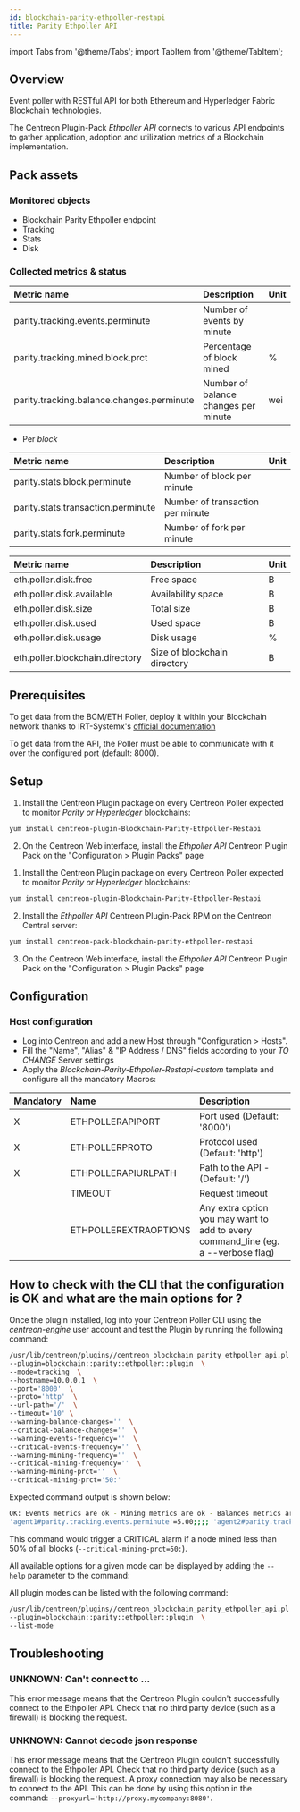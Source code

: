 ```yaml
---
id: blockchain-parity-ethpoller-restapi
title: Parity Ethpoller API
---
```

import Tabs from '@theme/Tabs';
import TabItem from '@theme/TabItem';


## Overview

Event poller with RESTful API for both Ethereum and Hyperledger Fabric Blockchain technologies.

The Centreon Plugin-Pack *Ethpoller API* connects to various API endpoints to gather application,
adoption and utilization metrics of a Blockchain implementation.

## Pack assets

### Monitored objects

* Blockchain Parity Ethpoller endpoint
* Tracking
* Stats
* Disk

### Collected metrics & status

<Tabs groupId="operating-systems">
<TabItem value="Tracking" label="Tracking">

| Metric name                               | Description                          | Unit |
| :---------------------------------------- | :----------------------------------- | ---- |
| parity.tracking.events.perminute          | Number of events by minute           |      |
| parity.tracking.mined.block.prct          | Percentage of block mined            | %    |
| parity.tracking.balance.changes.perminute | Number of balance changes per minute | wei  |

</TabItem>
<TabItem value="Stats" label="Stats">

* Per *block*

| Metric name                        | Description                      | Unit |
| :--------------------------------- | :------------------------------- | ---- |
| parity.stats.block.perminute       | Number of block per minute       |      |
| parity.stats.transaction.perminute | Number of transaction per minute |      |
| parity.stats.fork.perminute        | Number of fork per minute        |      |

</TabItem>
<TabItem value="Disk" label="Disk">

| Metric name                     | Description                  | Unit |
| :------------------------------ | :--------------------------- | :--- |
| eth.poller.disk.free            | Free space                   | B    |
| eth.poller.disk.available       | Availability space           | B    |
| eth.poller.disk.size            | Total size                   | B    |
| eth.poller.disk.used            | Used space                   | B    |
| eth.poller.disk.usage           | Disk usage                   | %    |
| eth.poller.blockchain.directory | Size of blockchain directory | B    |

</TabItem>
</Tabs>

## Prerequisites

To get data from the BCM/ETH Poller, deploy it within your Blockchain network thanks to
IRT-Systemx's [official documentation](https://github.com/IRT-SystemX/bcm-poller#getting-started)

To get data from the API, the Poller must be able to communicate with it over the configured port (default: 8000).

## Setup

<Tabs groupId="licence-systems">
<TabItem value="online" label="Online License">

1. Install the Centreon Plugin package on every Centreon Poller expected to monitor *Parity or Hyperledger* blockchains:

```bash
yum install centreon-plugin-Blockchain-Parity-Ethpoller-Restapi
```

2. On the Centreon Web interface, install the *Ethpoller API* Centreon Plugin Pack on the "Configuration > Plugin Packs" page

</TabItem>
<TabItem value="offline" label="Offline License">

1. Install the Centreon Plugin package on every Centreon Poller expected to monitor *Parity or Hyperledger* blockchains:

```bash
yum install centreon-plugin-Blockchain-Parity-Ethpoller-Restapi
```

2. Install the *Ethpoller API* Centreon Plugin-Pack RPM on the Centreon Central server:

```bash
yum install centreon-pack-blockchain-parity-ethpoller-restapi
```

3. On the Centreon Web interface, install the *Ethpoller API* Centreon Plugin Pack on the "Configuration > Plugin Packs" page

</TabItem>
</Tabs>

## Configuration

### Host configuration

* Log into Centreon and add a new Host through "Configuration > Hosts".
* Fill the "Name", "Alias" & "IP Address / DNS" fields according to your *TO CHANGE* Server settings
* Apply the *Blockchain-Parity-Ethpoller-Restapi-custom* template and configure all the mandatory Macros:

| Mandatory | Name                  | Description                                                                        |
| :-------- | :-------------------- | :--------------------------------------------------------------------------------- |
| X         | ETHPOLLERAPIPORT      | Port used (Default: '8000')                                                        |
| X         | ETHPOLLERPROTO        | Protocol used (Default: 'http')                                                    |
| X         | ETHPOLLERAPIURLPATH   | Path to the API - (Default: '/')                                                   |
|           | TIMEOUT               | Request timeout                                                                    |
|           | ETHPOLLEREXTRAOPTIONS | Any extra option you may want to add to every command\_line (eg. a --verbose flag) |

## How to check with the CLI that the configuration is OK and what are the main options for ?

Once the plugin installed, log into your Centreon Poller CLI using the
*centreon-engine* user account and test the Plugin by running the following
command:

```bash
/usr/lib/centreon/plugins//centreon_blockchain_parity_ethpoller_api.pl  \
--plugin=blockchain::parity::ethpoller::plugin  \
--mode=tracking  \
--hostname=10.0.0.1  \
--port='8000'  \
--proto='http'  \
--url-path='/'  \
--timeout='10' \
--warning-balance-changes=''  \
--critical-balance-changes=''  \
--warning-events-frequency=''  \
--critical-events-frequency=''  \
--warning-mining-frequency=''  \
--critical-mining-frequency=''  \
--warning-mining-prct=''  \
--critical-mining-prct='50:'
```

Expected command output is shown below:

```bash
OK: Events metrics are ok - Mining metrics are ok - Balances metrics are ok |
'agent1#parity.tracking.events.perminute'=5.00;;;; 'agent2#parity.tracking.events.perminute'=15.00;;;; 'agent3#parity.tracking.events.perminute'=15.00;;;; 'agent4#parity.tracking.events.perminute'=10.00;;;; 'agent5#parity.tracking.events.perminute'=0.00;;;; 'credit#parity.tracking.events.perminute'=10.00;;;; 'deploy#parity.tracking.events.perminute'=20.00;;;; 'registry#parity.tracking.events.perminute'=5.00;;;; 'black#parity.tracking.mined.block.perminute'=5.00;;;; 'black#parity.tracking.mined.block.prct'=33.41%;;;0; 'gray#parity.tracking.mined.block.perminute'=10.00;;;; 'gray#parity.tracking.mined.block.prct'=33.14%;;;0; 'white#parity.tracking.mined.block.perminute'=10.00;;;; 'white#parity.tracking.mined.block.prct'=33.46%;;;0; 'master#parity.tracking.balance.changes.perminute'=0.00wei;;;; 'random#parity.tracking.balance.changes.perminute'=729999999999997378560.00wei;;;;
```

This command would trigger a CRITICAL alarm if a node mined less than 50% of all blocks (`--critical-mining-prct=50:`).

All available options for a given mode can be displayed by adding the
```--help``` parameter to the command:

All plugin modes can be listed with the following command:

```bash
/usr/lib/centreon/plugins//centreon_blockchain_parity_ethpoller_api.pl  \
--plugin=blockchain::parity::ethpoller::plugin  \
--list-mode
```

## Troubleshooting

### UNKNOWN: Can't connect to ...

This error message means that the Centreon Plugin couldn't successfully connect to the Ethpoller API. Check that no third party
device (such as a firewall) is blocking the request.

### UNKNOWN: Cannot decode json response

This error message means that the Centreon Plugin couldn't successfully connect to the Ethpoller API. Check that no third party
device (such as a firewall) is blocking the request. A proxy connection may also be necessary to connect to the API.
This can be done by using this option in the command: ```--proxyurl='http://proxy.mycompany:8080'```.
